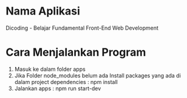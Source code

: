 # Nama Aplikasi
Dicoding - Belajar Fundamental Front-End Web Development

# Cara Menjalankan Program
1) Masuk ke dalam folder apps 
2) Jika Folder node_modules belum ada Install packages yang ada di dalam project dependencies : npm install
3) Jalankan apps : npm run start-dev

